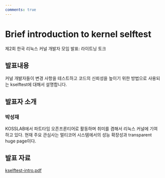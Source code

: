 ```yaml
---
comments: true
---
```


# Brief introduction to kernel selftest
제2회 한국 리눅스 커널 개발자 모임 발표: 라이트닝 토크

## 발표내용

커널 개발자들이 변경 사항을 테스트하고 코드의 신뢰성을 높이기 위한 방법으로 사용되는
kselftest에 대해서 설명합니다.

## 발표자 소개

### 박성재
KOSSLAB에서 파트타임 오픈프론티어로 활동하며 취미를 겸해서 리눅스 커널에
기여하고 있다. 현재 주요 관심사는 멀티코어 시스템에서의 성능 확장성과
transparent huge page이다.

## 발표 자료
[kselftest-intro.pdf](https://github.com/kernel-dev-ko/kernel-dev-ko.github.io/raw/master/2nd/lightning-02/kselftest-intro.pdf)
